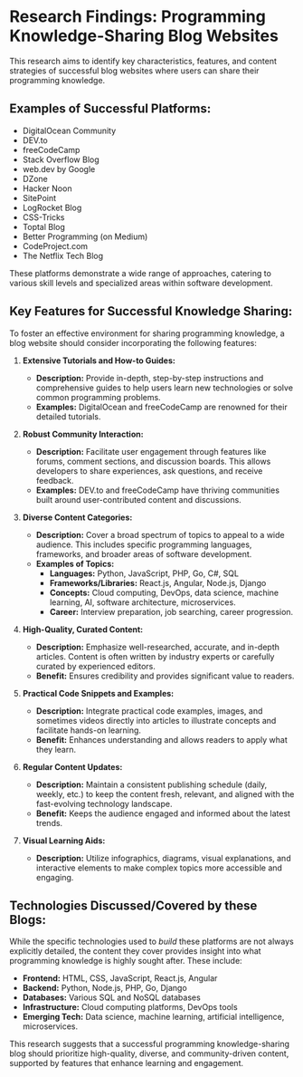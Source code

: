 # Research Findings: Programming Knowledge-Sharing Blog Websites

This research aims to identify key characteristics, features, and content strategies of successful blog websites where users can share their programming knowledge.

## Examples of Successful Platforms:
*   DigitalOcean Community
*   DEV.to
*   freeCodeCamp
*   Stack Overflow Blog
*   web.dev by Google
*   DZone
*   Hacker Noon
*   SitePoint
*   LogRocket Blog
*   CSS-Tricks
*   Toptal Blog
*   Better Programming (on Medium)
*   CodeProject.com
*   The Netflix Tech Blog

These platforms demonstrate a wide range of approaches, catering to various skill levels and specialized areas within software development.

## Key Features for Successful Knowledge Sharing:

To foster an effective environment for sharing programming knowledge, a blog website should consider incorporating the following features:

1.  **Extensive Tutorials and How-to Guides:**
    *   **Description:** Provide in-depth, step-by-step instructions and comprehensive guides to help users learn new technologies or solve common programming problems.
    *   **Examples:** DigitalOcean and freeCodeCamp are renowned for their detailed tutorials.

2.  **Robust Community Interaction:**
    *   **Description:** Facilitate user engagement through features like forums, comment sections, and discussion boards. This allows developers to share experiences, ask questions, and receive feedback.
    *   **Examples:** DEV.to and freeCodeCamp have thriving communities built around user-contributed content and discussions.

3.  **Diverse Content Categories:**
    *   **Description:** Cover a broad spectrum of topics to appeal to a wide audience. This includes specific programming languages, frameworks, and broader areas of software development.
    *   **Examples of Topics:**
        *   **Languages:** Python, JavaScript, PHP, Go, C#, SQL
        *   **Frameworks/Libraries:** React.js, Angular, Node.js, Django
        *   **Concepts:** Cloud computing, DevOps, data science, machine learning, AI, software architecture, microservices.
        *   **Career:** Interview preparation, job searching, career progression.

4.  **High-Quality, Curated Content:**
    *   **Description:** Emphasize well-researched, accurate, and in-depth articles. Content is often written by industry experts or carefully curated by experienced editors.
    *   **Benefit:** Ensures credibility and provides significant value to readers.

5.  **Practical Code Snippets and Examples:**
    *   **Description:** Integrate practical code examples, images, and sometimes videos directly into articles to illustrate concepts and facilitate hands-on learning.
    *   **Benefit:** Enhances understanding and allows readers to apply what they learn.

6.  **Regular Content Updates:**
    *   **Description:** Maintain a consistent publishing schedule (daily, weekly, etc.) to keep the content fresh, relevant, and aligned with the fast-evolving technology landscape.
    *   **Benefit:** Keeps the audience engaged and informed about the latest trends.

7.  **Visual Learning Aids:**
    *   **Description:** Utilize infographics, diagrams, visual explanations, and interactive elements to make complex topics more accessible and engaging.

## Technologies Discussed/Covered by these Blogs:

While the specific technologies used to *build* these platforms are not always explicitly detailed, the content they cover provides insight into what programming knowledge is highly sought after. These include:

*   **Frontend:** HTML, CSS, JavaScript, React.js, Angular
*   **Backend:** Python, Node.js, PHP, Go, Django
*   **Databases:** Various SQL and NoSQL databases
*   **Infrastructure:** Cloud computing platforms, DevOps tools
*   **Emerging Tech:** Data science, machine learning, artificial intelligence, microservices.

This research suggests that a successful programming knowledge-sharing blog should prioritize high-quality, diverse, and community-driven content, supported by features that enhance learning and engagement.
